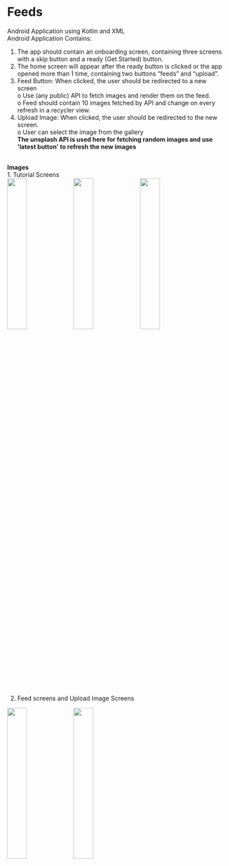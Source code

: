 # Feeds
Android Application using Kotlin and XML<br>
Android Application Contains:
1. The app should contain an onboarding screen, containing three screens with a skip button and a
   ready (Get Started) button.<br>
2. The home screen will appear after the ready button is clicked or the app opened more than 1
   time, containing two buttons “feeds” and “upload”.<br>
3. Feed Button: When clicked, the user should be redirected to a new screen<br>
<t>o Use (any public) API to fetch images and render them on the feed.<br>
<t>o Feed should contain 10 images fetched by API and change on every refresh in a recycler view.<br>
4. Upload Image: When clicked, the user should be redirected to the new screen.<br>
<t>o User can select the image from the gallery<br>
<strong>The unsplash API is used here for fetching random images and use 'latest button' to refresh the new images</strong>
<br>
<strong>Images</strong><br>
1. Tutorial Screens <br>
<img src="https://github.com/mist232/Feeds/assets/93175201/b7af00bc-7790-40ba-9660-bb0f1bfa3d7f" align ="left" width=30% height=30%>    
<img src="https://github.com/mist232/Feeds/assets/93175201/51f9b391-f7f8-4fdd-b13b-fbf2eadd7052" align="center" width=30% height=30%>
<img src="https://github.com/mist232/Feeds/assets/93175201/673b3164-6b83-4d84-bf9e-3733db392a32" align="center" width=30% height=30%><br>
<br>

2. Feed screens and  Upload Image Screens
<img src="https://github.com/mist232/Feeds/assets/93175201/0144b514-32e8-4aca-95c5-1f5738eab915" align ="left" width=30% height=30%>
<img src="https://github.com/mist232/Feeds/assets/93175201/33ba0519-6f70-4532-a35f-271cf0351079" align="center" width=30% height=30%>


